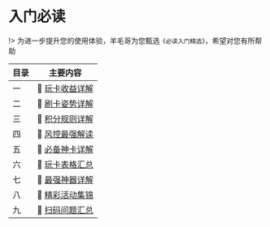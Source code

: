 # 入门必读

!> 为进一步提升您的使用体验，羊毛哥为您甄选`《必读入门精选》`，希望对您有所帮助

| 目录 | 主要内容                                                     |
| :--- | ------------------------------------------------------------ |
| 一   | :link: [玩卡收益详解](https://wiki.zjkmkj.com/#/start/benefit) |
| 二   | :link: [刷卡姿势详解](https://wiki.zjkmkj.com/#/start/rule)  |
| 三   | :link: [积分规则详解](https://wiki.zjkmkj.com/#/start/integral) |
| 四   | :link: [风控最强解读](https://wiki.zjkmkj.com/#/tool/skgf)   |
| 五   | :link: [必备神卡详解](https://wiki.zjkmkj.com/#/start/card)  |
| 六   | :link: [玩卡表格汇总](https://wiki.zjkmkj.com/#/start/form)  |
| 七   | :link: [最强神器详解](https://wiki.zjkmkj.com/#/start/tool)  |
| 八   | :link: [精彩活动集锦](https://wiki.zjkmkj.com/#/activity/hdjj) |
| 九   | :link: [扫码问题汇总](https://wiki.zjkmkj.com/#/tool/smxz)   |

